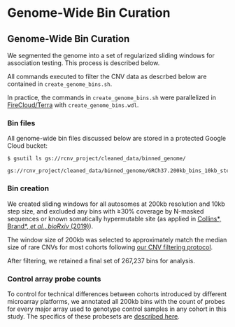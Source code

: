 # Genome-Wide Bin Curation  

## Genome-Wide Bin Curation  

We segmented the genome into a set of regularized sliding windows for association testing. This process is described below.  

All commands executed to filter the CNV data as descrbed below are contained in `create_genome_bins.sh`.  

In practice, the commands in `create_genome_bins.sh` were parallelized in [FireCloud/Terra](https://portal.firecloud.org) with `create_genome_bins.wdl`.  

### Bin files  

All genome-wide bin files discussed below are stored in a protected Google Cloud bucket:  
```
$ gsutil ls gs://rcnv_project/cleaned_data/binned_genome/

gs://rcnv_project/cleaned_data/binned_genome/GRCh37.200kb_bins_10kb_steps.raw.bed.gz
```

### Bin creation

We created sliding windows for all autosomes at 200kb resolution and 10kb step size, and excluded any bins with ≥30% coverage by N-masked sequences or known somatically hypermutable site (as applied in [Collins\*, Brand\*, _et al._, _bioRxiv_ (2019)](https://www.biorxiv.org/content/biorxiv/early/2019/03/14/578674)).  

The window size of 200kb was selected to approximately match the median size of rare CNVs for most cohorts following [our CNV filtering protocol](https://github.com/talkowski-lab/rCNV2/tree/master/data_curation/CNV/).  

After filtering, we retained a final set of 267,237 bins for analysis.  


### Control array probe counts  

To control for technical differences between cohorts introduced by different microarray platforms, we annotated all 200kb bins with the count of probes for every major array used to genotype control samples in any cohort in this study. The specifics of these probesets are [described here](https://github.com/talkowski-lab/rCNV2/tree/master/data_curation/other). 


